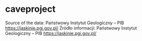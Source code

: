 # caveproject

Source of the data: Państwowy Instytut Geologiczny – PIB https://jaskinie.pgi.gov.pl/
Źródło informacji: Państwowy Instytut Geologiczny – PIB https://jaskinie.pgi.gov.pl/
